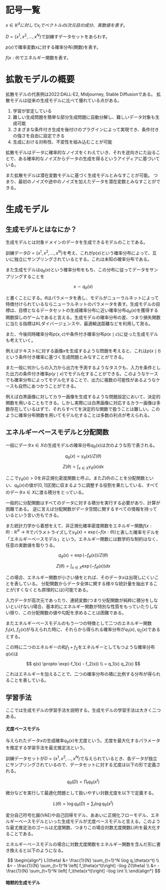 <!-- 以下latexにする際には$$を解除してコメントアウトを解除して -->
<!-- ### → \subsubsection{}
## → \subsection
# →\section
を変換して投稿すること。 -->

<script type="text/javascript" async src="https://cdnjs.cloudflare.com/ajax/libs/mathjax/2.7.7/MathJax.js?config=TeX-MML-AM_CHTML">
</script>
<script type="text/x-mathjax-config">
 MathJax.Hub.Config({
 tex2jax: {
 inlineMath: [['$', '$'] ],
 displayMath: [ ['$$','$$'], ["\\[","\\]"] ]
 }
 });
</script>


<!-- \documentclass{article}
\usepackage{amsmath}
\usepackage{amsfonts}
\usepackage{hyperref}

\begin{document} -->
# 記号一覧
$x \in \mathbb{R}^d に対してx_i でベクトルのi次元目の成分、実数値を表す。$

$D = \{ x^1,x^2,...,x^N\}$で訓練すデータセットをあらわす。

$p(x)$で確率変数$x$に対する確率分布(関数)を表す。



$f(x:\theta)$でエネルギー関数を表す。


# 拡散モデルの概要
拡散モデルの代表例は2022:DALL-E2, Midjourney, Stable Diffusionである。
拡散モデルは従来の生成モデルに比べて優れている点がある。
1. 学習が安定している
2. 難しい生成問題を簡単な部分生成問題に自動分解し、難しいデータ対象も生成可能
3. さまざまな条件付き生成を後付けのプラグインによって実現でき、条件付きの強さを自由に設定できる
4. 生成における対称性、不変性を組み込むことが可能

拡散モデルはデータに確率的なノイズをくわえていき、それを逆向きにた辿ることで、ある確率的なノイズからデータの生成を得るというアイディアに基づいている。

また拡散モデルは潜在変数モデルに基づく生成モデルとみなすことが可能。
つまり、最初のノイズや途中のノイズを加えたデータを潜在変数とみなすことができる。




# 生成モデル

## 生成モデルとはなにか？

生成モデルとは対象ドメインのデータを生成できるモデルのことである。

訓練データ$D = \{ x^1,x^2,...,x^N\}$を考え、これが$p(x)$という確率分布によって、互いに独立にサンプリングされているとする。これは未知の確率分布である。

また生成モデルは$q_\theta(x)$という確率分布をもち、この分布に従ってデータをサンプリングすることを

$$ x \sim q_\theta(x) $$

と書くことにする。$\theta$はパラメータを表し、モデルがニューラルネットによって特徴付けられているならニューラルネットのパラメータを表す。生成モデルの目標は、目標となるデータセットの生成確率分布に近い確率分布$q_\theta(x)$を獲得する関数探しのゲームであると言える。生成モデルの確率分布の差、つまり損失関数に当たる指標はKLダイバージェンスや、最適輸送距離などを利用して測る。

また、今後同時確率分布$p(x,c)$や条件付き確率分布$p(x \mid c)$に従った生成モデルも考えていく。


例えばテキスト$t$に対する画像$x$を生成するような問題を考えると、これは$p(x \mid t)$という条件付き確率に基づく生成問題とみなすことができる。


また一般に何かしらの入力から出力を予測するようなタスクも、入力を条件とした出力の条件付き確率$p(y \mid x)$でモデル化することができる。このようなケースでも確率分布によってモデル化することで、出力に複数の可能性があるようなケースも自然にあつかうことができる。

例えば白黒画像に対してカラー画像を生成するような問題設定において、決定的関数を用いることもできる。しかし実際には白黒画像に対応するカラー画像は多数存在しているはずで、それらすべてを決定的な関数で扱うことは難しい。このように確率分布関数を用いてモデル化することは多数の利点が考えられる。


## エネルギーベースモデルと分配関数

一般にデータ$x \in X$の生成モデルの確率分布$q_\theta(x)$は次のような形で表される。

$$
q_\theta(x) = \gamma_\theta(x) / Z(\theta) 
$$

$$
Z(\theta) = \int_{x \in X}  \gamma_\theta(x) dx
$$

ここで$\gamma_\theta (x) \gt 0$を非正規化密度関数と呼ぶ。また$Z(\theta)$のことを分配関数といい、$q_\theta(x)$の値が$[0,1]$区間に収まるように調整する役割を果たしている、すべてのデータ$x \in X$に渡る積分をとっている。

一般的に分配関数はすべてのデータに対する積分を実行する必要があり、計算が困難である。
逆に言えば分配関数がデータ空間に関するすべての情報を持っているという言い方もできる。

また統計力学から着想をえて、非正規化確率密度関数をエネルギー関数$f(x:\theta):\mathbb R^d \rightarrow \mathbb R$でパラメトライズして$\gamma_\theta(x)=\exp(-f(x:\theta))$と表した確率モデルを「エネルギーベースモデル」という。エネルギー関数には数学的な制約はなく、任意の実数値を取りうる。

$$
q_\theta(x) = \exp(-f_\theta(x)) / Z(\theta) 
$$

$$
Z(\theta) = \int_{x \in X}  \exp(-f_\theta(x)) dx
$$

この場合、エネルギー関数が小さい値をとれば、そのデータ$x$は出現しにくいことを表している。
分配関数からデータ全体に関する様々な統計量を抽出することが(すくなくとも原理的には)可能である。

入力データが高次元であったり、連続変数(つまり分配関数が純粋に積分をしないといけない)場合、基本的にエネルギー関数が特別な性質をもっていたりしない限り、この分配関数の値や勾配を求めることは困難である。


またエネルギーベースモデルのもう一つの特徴として二つのエネルギー関数$f_1(x)$, $f_2(x)$が与えられた時に、それらから得られる確率分布が$q_1(x)$, $q_2(x)$であるとする。

この時に二つのエネルギーの和$f_1+f_2$をエネルギーとしてもつような確率分布$q(x)$は

$$
q(x) \propto \exp(-f_1(x) - f_2(x)) \\
= q_1(x) q_2(x)
$$


これはエネルギーを加えることで、二つの確率分布の積に比例する分布が得られることを表している。


## 学習手法

ここでは生成モデルの学習手法を説明する。生成モデルの学習手法は大きく二つある。

#### 尤度ベースモデル

与えられたデータ$x$の生成確率$q_\theta(x)$を尤度という。尤度を最大化するパラメータを推定する学習手法を最尤推定法という。

訓練データセットが$D = \{x^1,x^2,...,x^N \}$で与えられているとき、各データが独立にサンプリングされているので、データセットに対する尤度は以下の形で定義される。

$$
q_\theta(D) = \prod_t q_\theta(x^t)
$$

微分などを実行して最適化問題として扱いやすい対数尤度を以下で定義する。

$$
L(\theta) = \log q_\theta(D) = \sum_t \log q_\theta(x^t)
$$

変分自己符号化器(VAE)や自己回帰モデル、ああいに正規化フローモデル、エネルギーベースモデルといった生成モデルが尤度ベースモデルと言える。このような最尤推定法のゴールは尤度関数、つまりこの場合対数尤度関数$L(\theta)$を最大化することである。

エネルギーベースモデルの場合に対数尤度関数をエネルギー関数を含んだ形に書き換えると以下のようになる。

$$
\begin{align*}
L(\theta) &= \frac{1}{N} \sum_{t=1}^N \log q_\theta(x^t) \\
&= - \frac{1}{N} \sum_{t=1}^N \left[ f_\theta(x^t)\right] -\log Z(\theta) \\
&= - \frac{1}{N} \sum_{t=1}^N \left[ f_\theta(x^t)\right] -\log \int \\
\end{align*}
$$


#### 暗黙的生成モデル



















<!-- \end{document} -->